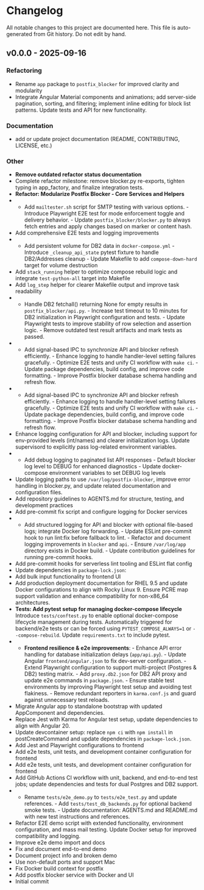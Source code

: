 # Changelog

All notable changes to this project are documented here.
This file is auto-generated from Git history. Do not edit by hand.

## v0.0.0 - 2025-09-16
### Refactoring
- Rename `app` package to `postfix_blocker` for improved clarity and modularity
- Integrate Angular Material components and animations; add server-side pagination, sorting, and filtering; implement inline editing for block list patterns. Update tests and API for new functionality.

### Documentation
- add or update project documentation (README, CONTRIBUTING, LICENSE, etc.)

### Other
- **Remove outdated refactor status documentation**
- Complete refactor milestone: remove blocker.py re-exports, tighten typing in app_factory, and finalize integration tests.
- **Refactor: Modularize Postfix Blocker - Core Services and Helpers**
- - Add `mailtester.sh` script for SMTP testing with various options. - Introduce Playwright E2E test for mode enforcement toggle and delivery behavior. - Update `postfix_blocker/blocker.py` to always fetch entries and apply changes based on marker or content hash.
- Add comprehensive E2E tests and logging improvements
- - Add persistent volume for DB2 data in `docker-compose.yml` - Introduce `_cleanup_api_state` pytest fixture to handle DB2/Addresses cleanup - Update Makefile to add `compose-down-hard` target for volume destruction
- Add `stack_running` helper to optimize compose rebuild logic and integrate `test-python-all` target into Makefile
- Add `log_step` helper for clearer Makefile output and improve task readability
- - Handle DB2 fetchall() returning None for empty results in `postfix_blocker/api.py`. - Increase test timeout to 10 minutes for DB2 initialization in Playwright configuration and tests. - Update Playwright tests to improve stability of row selection and assertion logic. - Remove outdated test result artifacts and mark tests as passed.
- - Add signal-based IPC to synchronize API and blocker refresh efficiently. - Enhance logging to handle handler-level setting failures gracefully. - Optimize E2E tests and unify CI workflow with `make ci`. - Update package dependencies, build config, and improve code formatting. - Improve Postfix blocker database schema handling and refresh flow.
- - Add signal-based IPC to synchronize API and blocker refresh efficiently. - Enhance logging to handle handler-level setting failures gracefully. - Optimize E2E tests and unify CI workflow with `make ci`. - Update package dependencies, build config, and improve code formatting. - Improve Postfix blocker database schema handling and refresh flow.
- Enhance logging configuration for API and blocker, including support for env-provided levels (int/names) and clearer initialization logs. Update supervisord to explicitly pass log-related environment variables.
- - Add debug logging to paginated list API responses - Default blocker log level to DEBUG for enhanced diagnostics - Update docker-compose environment variables to set DEBUG log levels
- Update logging paths to use `/var/log/postfix-blocker`, improve error handling in blocker.py, and update related documentation and configuration files.
- Add repository guidelines to AGENTS.md for structure, testing, and development practices
- Add pre-commit fix script and configure logging for Docker services
- - Add structured logging for API and blocker with optional file-based logs; integrate Docker log forwarding. - Update ESLint pre-commit hook to run lint:fix before fallback to lint. - Refactor and document logging improvements in `blocker` and `api`. - Ensure `/var/log/app` directory exists in Docker build. - Update contribution guidelines for running pre-commit hooks.
- Add pre-commit hooks for serverless lint tooling and ESLint flat config
- Update dependencies in `package-lock.json`:
- Add bulk input functionality to frontend UI
- Add production deployment documentation for RHEL 9.5 and update Docker configurations to align with Rocky Linux 9. Ensure PCRE map support validation and enhance compatibility for non-x86_64 architectures.
- **Tests: Add pytest setup for managing docker-compose lifecycle** Introduce `tests/conftest.py` to enable optional docker-compose lifecycle management during tests. Automatically triggered for backend/e2e tests or can be forced using `PYTEST_COMPOSE_ALWAYS=1` or `--compose-rebuild`. Update `requirements.txt` to include pytest.
- - **Frontend resilience & e2e improvements**:   - Enhance API error handling for database initialization delays (`app/api.py`).   - Update Angular `frontend/angular.json` to fix dev-server configuration.   - Extend Playwright configuration to support multi-project (Postgres & DB2) testing matrix.   - Add `proxy.db2.json` for DB2 API proxy and update e2e commands in `package.json`.   - Ensure stable test environments by improving Playwright test setup and avoiding test flakiness.   - Remove redundant reporters in `karma.conf.js` and guard against unnecessary test reloads.
- Migrate Angular app to standalone bootstrap with updated AppComponent and dependencies.
- Replace Jest with Karma for Angular test setup, update dependencies to align with Angular 20.
- Update devcontainer setup: replace `npm ci` with `npm install` in postCreateCommand and update dependencies in `package-lock.json`.
- Add Jest and Playwright configurations to frontend
- Add e2e tests, unit tests, and development container configuration for frontend
- Add e2e tests, unit tests, and development container configuration for frontend
- Add GitHub Actions CI workflow with unit, backend, and end-to-end test jobs; update dependencies and tests for dual Postgres and DB2 support.
- - Rename `tests/e2e_demo.py` to `tests/e2e_test.py` and update references. - Add `tests/test_db_backends.py` for optional backend smoke tests. - Update documentation: AGENTS.md and README.md with new test instructions and references.
- Refactor E2E demo script with extended functionality, environment configuration, and mass mail testing. Update Docker setup for improved compatibility and logging.
- Improve e2e demo import and docs
- Fix and document end-to-end demo
- Document project info and broken demo
- Use non-default ports and support Mac
- Fix Docker build context for postfix
- Add postfix blocker service with Docker and UI
- Initial commit
